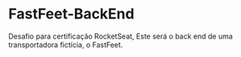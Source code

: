 # FastFeet-BackEnd
Desafio para certificação RocketSeat, Este será o back end de uma transportadora fictícia, o FastFeet.
